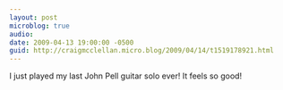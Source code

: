 ```yaml
---
layout: post
microblog: true
audio: 
date: 2009-04-13 19:00:00 -0500
guid: http://craigmcclellan.micro.blog/2009/04/14/t1519178921.html
---
```

I just played my last John Pell guitar solo ever! It feels so good!
